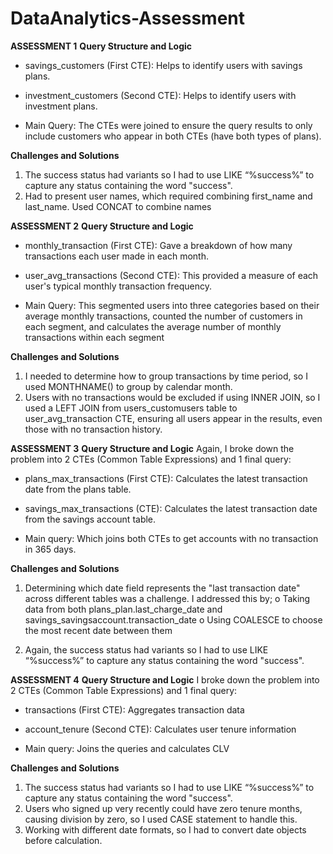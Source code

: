 # DataAnalytics-Assessment


**ASSESSMENT 1**
**Query Structure and Logic**
-	savings_customers (First CTE): Helps to identify users with savings plans.

-	investment_customers (Second CTE): Helps to identify users with investment plans.

-	Main Query: The CTEs were joined to ensure the query results to only include customers who appear in both CTEs (have both types of plans).

**Challenges and Solutions**
1. The success status had variants so I had to use LIKE “%success%” to capture any status containing the word "success".
2. Had to present user names, which required combining first_name and last_name. Used CONCAT to combine names



**ASSESSMENT 2**
**Query Structure and Logic**
-	monthly_transaction (First CTE): Gave a breakdown of how many transactions each user made in each month.

-	user_avg_transactions (Second CTE): This provided a measure of each user's typical monthly transaction frequency.

-	Main Query: This segmented users into three categories based on their average monthly transactions, counted the number of customers in each segment, and calculates the average number of monthly transactions within each segment

**Challenges and Solutions**
1. I needed to determine how to group transactions by time period, so I used MONTHNAME() to group by calendar month.
2. Users with no transactions would be excluded if using INNER JOIN, so I used a LEFT JOIN from users_customusers table to user_avg_transaction CTE, ensuring all users appear in the results, even those with no transaction history.



**ASSESSMENT 3**
**Query Structure and Logic**
Again, I broke down the problem into 2 CTEs (Common Table Expressions) and 1 final query:
-	plans_max_transactions (First CTE): Calculates the latest transaction date from the plans table.

-	savings_max_transactions (CTE): Calculates the latest transaction date from the savings account table.

-	Main query: Which joins both CTEs to get accounts with no transaction in 365 days. 

**Challenges and Solutions**
1.	Determining which date field represents the "last transaction date" across different tables was a challenge. I addressed this by;
o	Taking data from both plans_plan.last_charge_date and savings_savingsaccount.transaction_date
o	Using COALESCE to choose the most recent date between them

2.	Again, the success status had variants so I had to use LIKE “%success%” to capture any status containing the word "success".



**ASSESSMENT 4**
**Query Structure and Logic**
I broke down the problem into 2 CTEs (Common Table Expressions) and 1 final query:
-	transactions (First CTE): Aggregates transaction data

-	account_tenure (Second CTE): Calculates user tenure information

-	Main query: Joins the queries and calculates CLV

**Challenges and Solutions**
1.	The success status had variants so I had to use LIKE “%success%” to capture any status containing the word "success".
2.	Users who signed up very recently could have zero tenure months, causing division by zero, so I used CASE statement to handle this.
3.	Working with different date formats, so I had to convert date objects before calculation.

